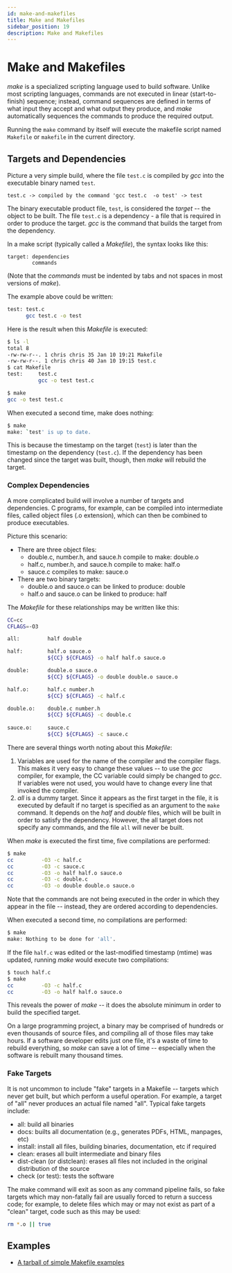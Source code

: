 ```yaml
---
id: make-and-makefiles
title: Make and Makefiles
sidebar_position: 19
description: Make and Makefiles
---
```


# Make and Makefiles

_make_ is a specialized scripting language used to build software. Unlike most scripting languages, commands are not executed in linear (start-to-finish) sequence; instead, command sequences are defined in terms of what input they accept and what output they produce, and _make_ automatically sequences the commands to produce the required output.

Running the `make` command by itself will execute the makefile script named `Makefile` or `makefile` in the current directory.

## Targets and Dependencies

Picture a very simple build, where the file `test.c` is compiled by _gcc_ into the executable binary named `test`.

```text
test.c -> compiled by the command 'gcc test.c  -o test' -> test
```

The binary executable product file, `test`, is considered the _target_ -- the object to be built. The file `test.c` is a dependency - a file that is required in order to produce the target. _gcc_ is the command that builds the target from the dependency.

In a make script (typically called a _Makefile_), the syntax looks like this:

```text
target: dependencies
        commands
```

(Note that the _commands_ must be indented by tabs and not spaces in most versions of _make_).

The example above could be written:

```bash
test: test.c
      gcc test.c -o test
```

Here is the result when this _Makefile_ is executed:

```bash
$ ls -l
total 8
-rw-rw-r--. 1 chris chris 35 Jan 10 19:21 Makefile
-rw-rw-r--. 1 chris chris 40 Jan 10 19:15 test.c
$ cat Makefile
test:     test.c
          gcc -o test test.c

$ make
gcc -o test test.c
```

When executed a second time, make does nothing:

```bash
$ make
make: `test' is up to date.
```

This is because the timestamp on the target (`test`) is later than the timestamp on the dependency (`test.c`). If the dependency has been changed since the target was built, though, then _make_ will rebuild the target.

### Complex Dependencies

A more complicated build will involve a number of targets and dependencies. C programs, for example, can be compiled into intermediate files, called object files (.o extension), which can then be combined to produce executables.

Picture this scenario:

- There are three object files:
    - double.c, number.h, and sauce.h compile to make: double.o
    - half.c, number.h, and sauce.h compile to make: half.o
    - sauce.c compiles to make: sauce.o
- There are two binary targets:
    - double.o and sauce.o can be linked to produce: double
    - half.o and sauce.o can be linked to produce: half

The _Makefile_ for these relationships may be written like this:

```bash
CC=cc
CFLAGS=-O3

all:         half double

half:        half.o sauce.o
             ${CC} ${CFLAGS} -o half half.o sauce.o

double:      double.o sauce.o
             ${CC} ${CFLAGS} -o double double.o sauce.o

half.o:      half.c number.h
             ${CC} ${CFLAGS} -c half.c

double.o:    double.c number.h
             ${CC} ${CFLAGS} -c double.c
       
sauce.o:     sauce.c
             ${CC} ${CFLAGS} -c sauce.c

```

There are several things worth noting about this _Makefile_:

1. Variables are used for the name of the compiler and the compiler flags. This makes it very easy to change these values -- to use the _gcc_ compiler, for example, the CC variable could simply be changed to _gcc_. If variables were not used, you would have to change every line that invoked the compiler.
2. _all_ is a dummy target. Since it appears as the first target in the file, it is executed by default if no target is specified as an argument to the `make` command. It depends on the _half_ and _double_ files, which will be built in order to satisfy the dependency. However, the all target does not specify any commands, and the file `all` will never be built.

When _make_ is executed the first time, five compilations are performed:

```bash
$ make
cc         -O3 -c half.c
cc         -O3 -c sauce.c
cc         -O3 -o half half.o sauce.o
cc         -O3 -c double.c
cc         -O3 -o double double.o sauce.o
```

Note that the commands are not being executed in the order in which they appear in the file -- instead, they are ordered according to dependencies.

When executed a second time, no compilations are performed:

```bash
$ make
make: Nothing to be done for 'all'.
```

If the file `half.c` was edited or the last-modified timestamp (mtime) was updated, running _make_ would execute two compilations:

```bash
$ touch half.c
$ make
cc         -O3 -c half.c
cc         -O3 -o half half.o sauce.o
```

This reveals the power of _make_ -- it does the absolute minimum in order to build the specified target.

On a large programming project, a binary may be comprised of hundreds or even thousands of source files, and compiling all of those files may take hours. If a software developer edits just one file, it's a waste of time to rebuild everything, so _make_ can save a lot of time -- especially when the software is rebuilt many thousand times.

### Fake Targets

It is not uncommon to include "fake" targets in a Makefile -- targets which never get built, but which perform a useful operation. For example, a target of "all" never produces an actual file named "all". Typical fake targets include:

- all: build all binaries
- docs: builts all documentation (e.g., generates PDFs, HTML, manpages, etc)
- install: install all files, building binaries, documentation, etc if required
- clean: erases all built intermediate and binary files
- dist-clean (or distclean): erases all files not included in the original distribution of the source
- check (or test): tests the software

The make command will exit as soon as any command pipeline fails, so fake targets which may non-fatally fail are usually forced to return a success code; for example, to delete files which may or may not exist as part of a "clean" target, code such as this may be used:

```bash
rm *.o || true
```

## Examples

- [A tarball of simple Makefile examples](http://matrix.senecacollege.ca/~chris.tyler/osd600/makefile-examples.tgz)
